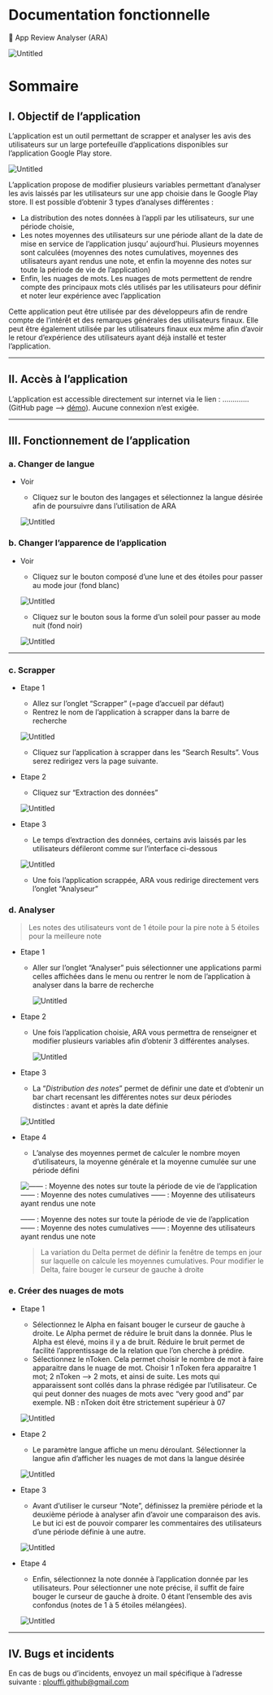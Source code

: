 # Documentation fonctionnelle

<aside>
📌 App Review Analyser (ARA)

![Untitled](https://github.com/Plouffi/App-Reviews-Analyser/blob/masterdocs/img/Untitled.png)

</aside>

# Sommaire

## I. Objectif de l’application

L’application est un outil permettant de scrapper et analyser les avis des utilisateurs sur un large portefeuille d’applications disponibles sur l’application Google Play store.

![Untitled](https://github.com/Plouffi/App-Reviews-Analyser/blob/masterdocs/img/Untitled%201.png)

L’application propose de modifier plusieurs variables permettant d’analyser les avis laissés par les utilisateurs sur une app choisie dans le Google Play store. Il est possible d’obtenir 3 types d’analyses différentes : 

- La distribution des notes données à l’appli par les utilisateurs, sur une période choisie,
- Les notes moyennes des utilisateurs sur une période allant de la date de mise en service de l’application jusqu’ aujourd’hui. Plusieurs moyennes sont calculées (moyennes des notes cumulatives, moyennes des utilisateurs ayant rendus une note, et enfin la moyenne des notes sur toute la période de vie de l’application)
- Enfin, les nuages de mots. Les nuages de mots permettent de rendre compte des principaux mots clés utilisés par les utilisateurs pour définir et noter leur expérience avec l’application

Cette application peut être utilisée par des développeurs afin de rendre compte de l’intérêt et des remarques générales des utilisateurs finaux. 
Elle peut être également utilisée par les utilisateurs finaux eux même afin d’avoir le retour d’expérience des utilisateurs ayant déjà installé et tester l’application.

---

## II. Accès à l’application

L’application est accessible directement sur internet via le lien : ………….  (GitHub page —> [démo](https://plouffi.github.io/App-Reviews-Analyser/)). Aucune connexion n’est exigée. 

---

## III. Fonctionnement de l’application

### a. Changer de langue

- Voir
    - Cliquez sur le bouton des langages et sélectionnez la langue désirée afin de poursuivre dans l’utilisation de ARA
    
    ![Untitled](https://github.com/Plouffi/App-Reviews-Analyser/blob/masterdocs/img/Untitled%202.png)
    

### b. Changer l’apparence de l’application

- Voir
    - Cliquez sur le bouton composé d’une lune et des étoiles pour passer au mode jour (fond blanc)
    
    ![Untitled](https://github.com/Plouffi/App-Reviews-Analyser/blob/masterdocs/img/Untitled%203.png)
    
    - Cliquez sur le bouton sous la forme d’un soleil pour passer au mode nuit (fond noir)
    
    ![Untitled](https://github.com/Plouffi/App-Reviews-Analyser/blob/masterdocs/img/Untitled%204.png)
    

---

### c. Scrapper

- Etape 1
    - Allez sur l’onglet “Scrapper” (=page d’accueil par défaut)
    - Rentrez le nom de l’application à scrapper dans la barre de recherche
    
    ![Untitled](https://github.com/Plouffi/App-Reviews-Analyser/blob/masterdocs/img/Untitled%205.png)
    
    - Cliquez sur l’application à scrapper dans les “Search Results”. Vous serez redirigez vers la page suivante.
- Etape 2
    - Cliquez sur “Extraction des données”
    
    ![Untitled](https://github.com/Plouffi/App-Reviews-Analyser/blob/masterdocs/img/Untitled%206.png)
    
- Etape 3
    - Le temps d’extraction des données, certains avis laissés par les utilisateurs défileront comme sur l’interface ci-dessous
    
    ![Untitled](https://github.com/Plouffi/App-Reviews-Analyser/blob/masterdocs/img/Untitled%207.png)
    
    - Une fois l’application scrappée, ARA vous redirige directement vers l’onglet “Analyseur”

### d. Analyser

> Les notes des utilisateurs vont de 1 étoile pour la pire note à 5 étoiles pour la meilleure note
> 
- Etape 1
    - Aller sur l’onglet “Analyser” puis sélectionner une applications parmi celles affichées dans le menu ou rentrer le nom de l’application à analyser dans la barre de recherche
        
        ![Untitled](https://github.com/Plouffi/App-Reviews-Analyser/blob/masterdocs/img/Untitled%208.png)
        
- Etape 2
    - Une fois l’application choisie, ARA vous permettra de renseigner et modifier plusieurs variables  afin d’obtenir 3 différentes analyses.
        
        ![Untitled](https://github.com/Plouffi/App-Reviews-Analyser/blob/masterdocs/img/Untitled%209.png)
        
- Etape 3
    - La “*Distribution des notes*” permet de définir une date et d’obtenir un bar chart recensant les différentes notes sur deux périodes distinctes : avant et après la date définie
    
    ![Untitled](https://github.com/Plouffi/App-Reviews-Analyser/blob/masterdocs/img/Untitled%2010.png)
    
- Etape 4
    - L’analyse des moyennes permet de calculer le nombre moyen d’utilisateurs, la moyenne générale et la moyenne cumulée sur une période défini
    
    ![—— : Moyenne des notes sur toute la période de vie de l’application
    —— : Moyenne des notes cumulatives
    —— : Moyenne des utilisateurs ayant rendus une note](https://github.com/Plouffi/App-Reviews-Analyser/blob/masterdocs/img/Untitled%2011.png)
    
    —— : Moyenne des notes sur toute la période de vie de l’application
    —— : Moyenne des notes cumulatives
    —— : Moyenne des utilisateurs ayant rendus une note
    
    > La variation du Delta permet de définir la fenêtre de temps en jour sur laquelle on calcule les moyennes cumulatives. Pour modifier le Delta, faire bouger le curseur de gauche à droite
    > 

### e. Créer des nuages de mots

- Etape 1
    - Sélectionnez le Alpha en faisant bouger le curseur de gauche à droite. Le Alpha permet de réduire le bruit dans la donnée. Plus le Alpha est élevé, moins il y a de bruit. Réduire le bruit permet de facilité l’apprentissage de la relation que l’on cherche à prédire.
    - Sélectionnez le nToken. Cela permet choisir le nombre de mot à faire apparaitre dans le nuage de mot. Choisir 1 nToken fera apparaitre 1 mot; 2 nToken —> 2 mots, et ainsi de suite. Les mots qui apparaissent sont collés dans la phrase rédigée par l’utilisateur. Ce qui peut donner des nuages de mots avec “very good and” par exemple. 
    NB : nToken doit être strictement supérieur à 07
    
    ![Untitled](https://github.com/Plouffi/App-Reviews-Analyser/blob/masterdocs/img/Untitled%2012.png)
    
- Etape 2
    - Le paramètre langue affiche un menu déroulant. Sélectionner la langue afin d’afficher les nuages de mot dans la langue désirée
    
    ![Untitled](https://github.com/Plouffi/App-Reviews-Analyser/blob/masterdocs/img/Untitled%2013.png)
    
- Etape 3
    - Avant d’utiliser le curseur “Note”, définissez la première période et la deuxième période à analyser afin d’avoir une comparaison des avis. Le but ici est de pouvoir comparer les commentaires des utilisateurs d’une période définie à une autre.
    
    ![Untitled](https://github.com/Plouffi/App-Reviews-Analyser/blob/masterdocs/img/Untitled%2014.png)
    
- Etape 4
    - Enfin, sélectionnez la note donnée à l’application donnée par les utilisateurs. Pour sélectionner une note précise, il suffit de faire bouger le curseur de gauche à droite. 0 étant l’ensemble des avis confondus (notes de 1 à 5 étoiles mélangées).
    
    ![Untitled](https://github.com/Plouffi/App-Reviews-Analyser/blob/masterdocs/img/Untitled%2015.png)
    

---

## IV. Bugs et incidents

En cas de bugs ou d’incidents, envoyez un mail spécifique à l’adresse suivante : plouffi.github@gmail.com